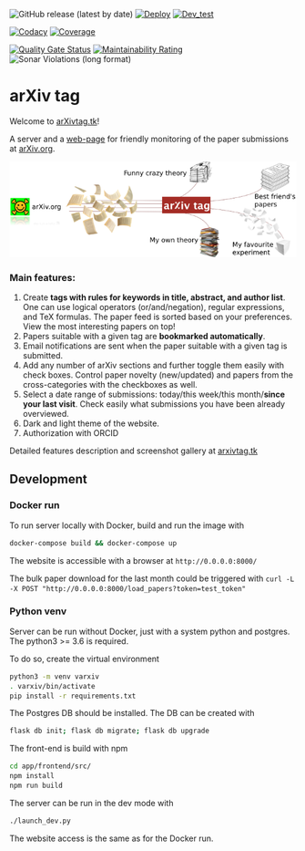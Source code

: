 ![GitHub release (latest by date)](https://img.shields.io/github/v/release/suvorov21/arxivtagpy)
[![Deploy](https://gitlab.com/suvorov21/arxivtagpy/badges/master/pipeline.svg?key_text=deploy)](https://gitlab.com/suvorov21/arxivtagpy/-/commits/master)
[![Dev_test](https://gitlab.com/suvorov21/arxivtagpy/badges/develop/pipeline.svg?key_text=dev&#32;test)](https://gitlab.com/suvorov21/arxivtagpy/-/commits/develop)

[![Codacy](https://app.codacy.com/project/badge/Grade/eea7048694ce444b8f1f1329cbc010d6)](https://www.codacy.com/manual/suvorov21/arxivtagpy?utm_source=gitlab.com&amp;utm_medium=referral&amp;utm_content=suvorov21/arxivtagpy&amp;utm_campaign=Badge_Grade)
[![Coverage](https://app.codacy.com/project/badge/Coverage/eea7048694ce444b8f1f1329cbc010d6)](https://www.codacy.com/gl/suvorov21/arxivtagpy/dashboard?utm_source=gitlab.com&utm_medium=referral&utm_content=suvorov21/arxivtagpy&utm_campaign=Badge_Coverage)

[![Quality Gate Status](https://sonarcloud.io/api/project_badges/measure?project=suvorov21_arxivtagpy&metric=alert_status)](https://sonarcloud.io/dashboard?id=suvorov21_arxivtagpy)
[![Maintainability Rating](https://sonarcloud.io/api/project_badges/measure?project=suvorov21_arxivtagpy&metric=sqale_rating)](https://sonarcloud.io/dashboard?id=suvorov21_arxivtagpy)
![Sonar Violations (long format)](https://img.shields.io/sonar/violations/suvorov21_arxivtagpy?format=long&label=Sonar%20violations&server=https%3A%2F%2Fsonarcloud.io)


# arXiv tag
Welcome to [arXivtag.tk](https://arxivtag.tk)!

A server and a [web-page](https://arxivtag.tk) for friendly monitoring of the paper submissions at [arXiv.org](https://arxiv.org/).

![Framework flow](app/frontend/dist/img/scheme_small.png)

### Main features:
1. Create **tags with rules for keywords in title, abstract, and author list**. One can use logical operators (or/and/negation), regular expressions, and TeX formulas. The paper feed is sorted based on your preferences. View the most interesting papers on top!
2. Papers suitable with a given tag are **bookmarked automatically**.
3. Email notifications are sent when the paper suitable with a given tag is submitted.
4. Add any number of arXiv sections and further toggle them easily with check boxes. Control paper novelty (new/updated) and papers from the cross-categories with the checkboxes as well.
5. Select a date range of submissions: today/this week/this month/**since your last visit**. Check easily what submissions you have been already overviewed.
6. Dark and light theme of the website.
7. Authorization with ORCID

Detailed features description and screenshot gallery at [arxivtag.tk](https://arxivtag.tk)

## Development

### Docker run

To run server locally with Docker, build and run the image with

```bash
docker-compose build && docker-compose up
```

The website is accessible with a browser at `http://0.0.0.0:8000/`

The bulk paper download for the last month could be triggered with 
`curl -L -X POST "http://0.0.0.0:8000/load_papers?token=test_token"`


### Python venv

Server can be run without Docker, just with a system python and postgres. The python3 >= 3.6 is required.

To do so, create the virtual environment
```bash
python3 -m venv varxiv
. varxiv/bin/activate
pip install -r requirements.txt
```

The Postgres DB should be installed. The DB can be created with

```bash
flask db init; flask db migrate; flask db upgrade
```

The front-end is build with npm

```bash
cd app/frontend/src/
npm install
npm run build
```

The server can be run in the dev mode with

```bash
./launch_dev.py
```

The website access is the same as for the Docker run.

